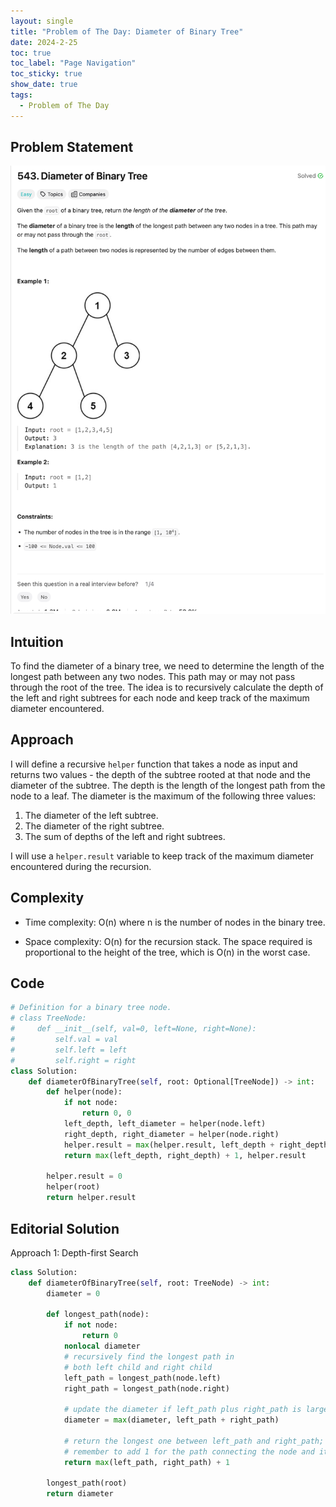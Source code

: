 ```yaml
---
layout: single
title: "Problem of The Day: Diameter of Binary Tree"
date: 2024-2-25
toc: true
toc_label: "Page Navigation"
toc_sticky: true
show_date: true
tags:
  - Problem of The Day
---
```


## Problem Statement

[![problem-543](/assets/images/2024-02-26_17-56-18-problem-543.png)](/assets/images/2024-02-26_17-56-18-problem-543.png)

## Intuition

To find the diameter of a binary tree, we need to determine the length of the longest path between any two nodes. This path may or may not pass through the root of the tree. The idea is to recursively calculate the depth of the left and right subtrees for each node and keep track of the maximum diameter encountered.

## Approach

I will define a recursive `helper` function that takes a node as input and returns two values - the depth of the subtree rooted at that node and the diameter of the subtree. The depth is the length of the longest path from the node to a leaf. The diameter is the maximum of the following three values:

1. The diameter of the left subtree.
2. The diameter of the right subtree.
3. The sum of depths of the left and right subtrees.

I will use a `helper.result` variable to keep track of the maximum diameter encountered during the recursion.

## Complexity

- Time complexity:
O(n) where n is the number of nodes in the binary tree.

- Space complexity:
O(n) for the recursion stack. The space required is proportional to the height of the tree, which is O(n) in the worst case.

## Code

```python
# Definition for a binary tree node.
# class TreeNode:
#     def __init__(self, val=0, left=None, right=None):
#         self.val = val
#         self.left = left
#         self.right = right
class Solution:
    def diameterOfBinaryTree(self, root: Optional[TreeNode]) -> int:
        def helper(node):
            if not node:
                return 0, 0
            left_depth, left_diameter = helper(node.left)
            right_depth, right_diameter = helper(node.right)
            helper.result = max(helper.result, left_depth + right_depth)
            return max(left_depth, right_depth) + 1, helper.result

        helper.result = 0
        helper(root)
        return helper.result

```

## Editorial Solution

Approach 1: Depth-first Search

```python
class Solution:
    def diameterOfBinaryTree(self, root: TreeNode) -> int:
        diameter = 0

        def longest_path(node):
            if not node:
                return 0
            nonlocal diameter
            # recursively find the longest path in
            # both left child and right child
            left_path = longest_path(node.left)
            right_path = longest_path(node.right)

            # update the diameter if left_path plus right_path is larger
            diameter = max(diameter, left_path + right_path)

            # return the longest one between left_path and right_path;
            # remember to add 1 for the path connecting the node and its parent
            return max(left_path, right_path) + 1

        longest_path(root)
        return diameter
```
